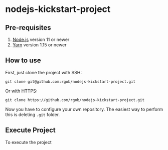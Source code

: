 # nodejs-kickstart-project

## Pre-requisites

1. [Node.js](https://nodejs.com) version 11 or newer
2. [Yarn](https://yarn.com) version 1.15 or newer 

## How to use

First, just clone the project with SSH:

`git clone git@github.com:rgob/nodejs-kickstart-project.git`

Or with HTTPS:

`git clone https://github.com/rgob/nodejs-kickstart-project.git`

Now you have to configure your own repository. The easiest way to perform this is deleting `.git` folder.

## Execute Project

To execute the project
